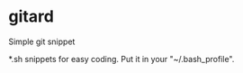 gitard
======

Simple git snippet

*.sh snippets for easy coding. Put it in your "~/.bash_profile".

